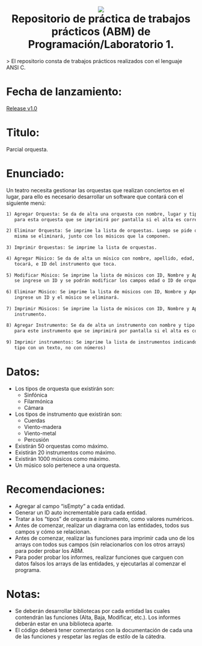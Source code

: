 <h1 align="center">
    <img src="http://utnfrae6.galeon.com/utn.jpg">
    <br/>
    Repositorio de práctica de trabajos prácticos (ABM) de Programación/Laboratorio 1.
    <br/>
</h1>
> El repositorio consta de trabajos prácticos realizados con el lenguaje ANSI C.

# Fecha de lanzamiento: 
[Release v1.0](https://github.com/YTRodi/Orquesta/releases/tag/v1.0)

# Titulo:
Parcial orquesta.
# Enunciado:
Un teatro necesita gestionar las orquestas que realizan conciertos en el lugar, para ello es necesario
desarrollar un software que contará con el siguiente menú:

```md
1) Agregar Orquesta: Se da de alta una orquesta con nombre, lugar y tipo. Se generará un ID único
   para esta orquesta que se imprimirá por pantalla si el alta es correcta.
   
2) Eliminar Orquesta: Se imprime la lista de orquestas. Luego se pide que se ingrese un ID y la
   misma se eliminará, junto con los músicos que la componen.
   
3) Imprimir Orquestas: Se imprime la lista de orquestas.

4) Agregar Músico: Se da de alta un músico con nombre, apellido, edad, ID de la orquesta en la que
   tocará, e ID del instrumento que toca.
   
5) Modificar Músico: Se imprime la lista de músicos con ID, Nombre y Apellido. Luego se pide que
   se ingrese un ID y se podrán modificar los campos edad o ID de orquesta donde toca.
   
6) Eliminar Músico: Se imprime la lista de músicos con ID, Nombre y Apellido. Luego se pide que se
   ingrese un ID y el músico se eliminará.
   
7) Imprimir Músicos: Se imprime la lista de músicos con ID, Nombre y Apellido, nombre y tipo de
   instrumento.
   
8) Agregar Instrumento: Se da de alta un instrumento con nombre y tipo. Se generará un ID único
   para este instrumento que se imprimirá por pantalla si el alta es correcta.
   
9) Imprimir instrumentos: Se imprime la lista de instrumentos indicando ID, nombre y tipo (Indicar el
   tipo con un texto, no con números)
```

# Datos:

* Los tipos de orquesta que existirán son:
    - Sinfónica
    - Filarmónica
    - Cámara
* Los tipos de instrumento que existirán son:
    - Cuerdas
    - Viento-madera
    - Viento-metal
    - Percusión
* Existirán 50 orquestas como máximo.
* Existirán 20 instrumentos como máximo.
* Existirán 1000 músicos como máximo.
* Un músico solo pertenece a una orquesta.

# Recomendaciones:
* Agregar al campo “isEmpty” a cada entidad.
* Generar un ID auto incrementable para cada entidad.
* Tratar a los “tipos” de orquesta e instrumento, como valores numéricos.
* Antes de comenzar, realizar un diagrama con las entidades, todos sus campos y cómo se
relacionan.
* Antes de comenzar, realizar las funciones para imprimir cada uno de los arrays con todos sus
campos (sin relacionarlos con los otros arrays) para poder probar los ABM.
* Para poder probar los informes, realizar funciones que carguen con datos falsos los arrays de
las entidades, y ejecutarlas al comenzar el programa.

# Notas:
* Se deberán desarrollar bibliotecas por cada entidad las cuales contendrán las funciones (Alta, Baja, Modificar, etc.).
Los informes deberán estar en una biblioteca aparte. 
* El código deberá tener comentarios con la documentación de cada una de las funciones y respetar las reglas de estilo
de la cátedra.


